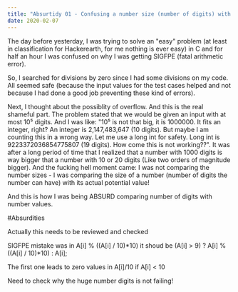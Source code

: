 ```yaml
---
title: "Absurtidy 01 - Confusing a number size (number of digits) with its value"
date: 2020-02-07
---
```


The day before yesterday, I was trying to solve an "easy" problem (at least in classification for Hackerearth, for me nothing is 
ever easy) in C and for half an hour I was confused on why I was getting SIGFPE (fatal arithmetic error). 

So, I searched for divisions by zero since I had some divisions on my code. All seemed safe (because the input values for the test
cases helped and not because I had done a good job preventing these kind of errors).

Next, I thought about the possiblity of overflow. And this is the real shameful part. The problem stated that we would be given an 
input with at most 10⁵ digits. And I was like: "10⁵ is not that big, it is 1000000. It fits an integer, right? An integer is 
2,147,483,647 (10 digits). But maybe I am counting this in a wrong way. Let me use a long int for safety. Long int is 
9223372036854775807 (19 digits). How come this is not working??".
It was after a long period of time that I realized that a number with 1000 digits is way bigger that a number with 10 or 20 
digits (Like two orders of magnitude bigger). And the fucking hell moment came: I was not comparing the number sizes - I was
comparing the size of a number (number of digits the number can have) with its actual potential value!

And this is how I was being ABSURD comparing number of digits with number values.

#Absurdities


Actually this needs to be reviewed and checked

SIGFPE mistake was in A[i] % ((A[i] / 10)*10) it shoud be (A[i] > 9) ? A[i] % ((A[i] / 10)*10) : A[i];

The first one leads to zero values in A[i]/10 if A[i] < 10


Need to check why the huge number digits is not failing!
